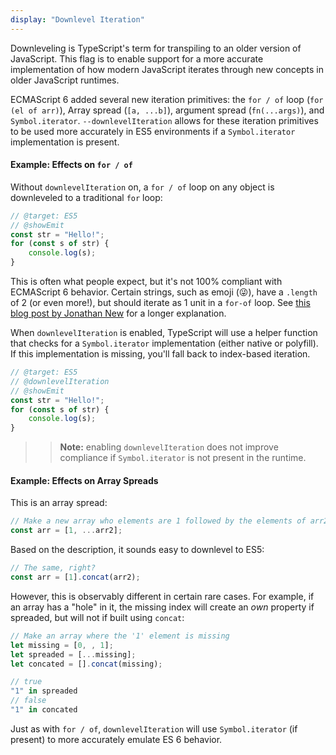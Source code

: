 ```yaml
---
display: "Downlevel Iteration"
---
```


Downleveling is TypeScript's term for transpiling to an older version of JavaScript. 
This flag is to enable support for a more accurate implementation of how modern JavaScript iterates through new concepts in older JavaScript runtimes.

ECMAScript 6 added several new iteration primitives: the `for / of` loop (`for (el of arr)`), Array spread (`[a, ...b]`), argument spread (`fn(...args)`), and `Symbol.iterator`.
`--downlevelIteration` allows for these iteration primitives to be used more accurately in ES5 environments if a `Symbol.iterator` implementation is present.

#### Example: Effects on `for / of`

Without `downlevelIteration` on, a `for / of` loop on any object is downleveled to a traditional `for` loop:

```ts twoslash
// @target: ES5
// @showEmit
const str = "Hello!";
for (const s of str) {
    console.log(s);
}
```

This is often what people expect, but it's not 100% compliant with ECMAScript 6 behavior.
Certain strings, such as emoji (😜), have a `.length` of 2 (or even more!), but should iterate as 1 unit in a `for-of` loop.
See [this blog post by Jonathan New](https://blog.jonnew.com/posts/poo-dot-length-equals-two) for a longer explanation.

When `downlevelIteration` is enabled, TypeScript will use a helper function that checks for a `Symbol.iterator` implementation (either native or polyfill).
If this implementation is missing, you'll fall back to index-based iteration.

```ts twoslash
// @target: ES5
// @downlevelIteration
// @showEmit
const str = "Hello!";
for (const s of str) {
    console.log(s);
}
```

>> **Note:** enabling `downlevelIteration` does not improve compliance if `Symbol.iterator` is not present in the runtime.

#### Example: Effects on Array Spreads

This is an array spread:

```js
// Make a new array who elements are 1 followed by the elements of arr2
const arr = [1, ...arr2];
```

Based on the description, it sounds easy to downlevel to ES5:

```js
// The same, right?
const arr = [1].concat(arr2);
```

However, this is observably different in certain rare cases.
For example, if an array has a "hole" in it, the missing index will create an *own* property if spreaded, but will not if built using `concat`:

```js
// Make an array where the '1' element is missing
let missing = [0, , 1];
let spreaded = [...missing];
let concated = [].concat(missing);

// true
"1" in spreaded
// false
"1" in concated
```

Just as with `for / of`, `downlevelIteration` will use `Symbol.iterator` (if present) to more accurately emulate ES 6 behavior.
